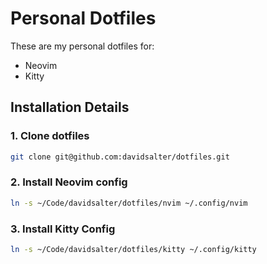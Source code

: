 # Personal Dotfiles

These are my personal dotfiles for:

* Neovim
* Kitty

## Installation Details

### 1. Clone dotfiles

``` bash
git clone git@github.com:davidsalter/dotfiles.git
```

### 2. Install Neovim config

``` bash
ln -s ~/Code/davidsalter/dotfiles/nvim ~/.config/nvim
```

### 3. Install Kitty Config

``` bash
ln -s ~/Code/davidsalter/dotfiles/kitty ~/.config/kitty
```

